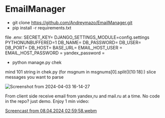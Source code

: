 # EmailManager
- git clone https://github.com/Andreymazo/EmailManager.git
- pip install -r requirements.txt

file .env:
    SECRET_KEY=
    DJANGO_SETTINGS_MODULE=config.settings
    PYTHONUNBUFFERED=1
    DB_NAME=
    DB_PASSWORD=
    DB_USER=
    DB_PORT=
    DB_HOST=
    BASE_URL=
    EMAIL_HOST_USER = 
    EMAIL_HOST_PASSWORD = 
    yandex_password = 

- python manage.py chek

mind 101 string in chek.py  (for msgnum in msgnums[0].split()[10:18]:)
slice messages you want to parse

![Screenshot from 2024-04-03 16-14-27](https://github.com/Andreymazo/EmailManager/assets/116811819/49181dcd-e60d-4fd5-b3e3-eb8a15365c5d)

From client side receive email from yandex,ru and mail.ru at a time. No code in the repo? just demo. Enjoy 1 min video:

[Screencast from 08.04.2024 02:59:58.webm](https://github.com/Andreymazo/EmailManager/assets/116811819/62fb2f19-c1e8-445b-8c14-5f5af584677e)


